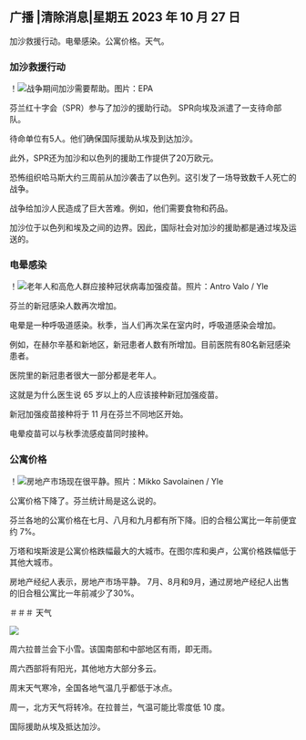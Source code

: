 ## 广播 \|清除消息\|星期五 2023 年 10 月 27 日

加沙救援行动。电晕感染。公寓价格。天气。

### 加沙救援行动

！![战争期间加沙需要帮助。图片：EPA](https://images.cdn.yle.fi/image/upload/c_crop,h_3780,w_6720,x_0,y_700/ar_1.7777777777777777,c_fill,g_faces,h_675,w_1200/dpr_1.0/q_auto:eco/f_auto/fl_lossy/v1698396491/39-1192101653b784c2d563)

芬兰红十字会（SPR）参与了加沙的援助行动。 SPR向埃及派遣了一支待命部队。

待命单位有5人。他们确保国际援助从埃及到达加沙。

此外，SPR还为加沙和以色列的援助工作提供了20万欧元。

恐怖组织哈马斯大约三周前从加沙袭击了以色列。这引发了一场导致数千人死亡的战争。

战争给加沙人民造成了巨大苦难。例如，他们需要食物和药品。

加沙位于以色列和埃及之间的边界。因此，国际社会对加沙的援助都是通过埃及运送的。

### 电晕感染

！![老年人和高危人群应接种冠状病毒加强疫苗。照片：Antro Valo / Yle](https://images.cdn.yle.fi/image/upload/c_crop,h_3510,w_6240,x_0,y_400/ar_1.7777777777777777,c_fill,g_faces,h_675,w_1200/dpr_1.0/q_auto:eco/f_auto/fl_lossy/v1670569792/39-933588623dccc01a881)

芬兰的新冠感染人数再次增加。

电晕是一种呼吸道感染。秋季，当人们再次呆在室内时，呼吸道感染会增加。

例如，在赫尔辛基和新地区，新冠患者人数有所增加。目前医院有80名新冠感染患者。

医院里的新冠患者很大一部分都是老年人。

这就是为什么医生说 65 岁以上的人应该接种新冠加强疫苗。

新冠加强疫苗接种将于 11 月在芬兰不同地区开始。

电晕疫苗可以与秋季流感疫苗同时接种。

### 公寓价格

！![房地产市场现在很平静。照片：Mikko Savolainen / Yle](https://images.cdn.yle.fi/image/upload/c_crop,h_3348,w_5952,x_0,y_483/ar_1.7777777777777777,c_fill,g_faces,h_675,w_1200/dpr_1.0/q_auto:eco/f_auto/fl_lossy/v1694415905/39-117017864fea8c7baf74)

公寓价格下降了。芬兰统计局是这么说的。

芬兰各地的公寓价格在七月、八月和九月都有所下降。旧的合租公寓比一年前便宜约 7%。

万塔和埃斯波是公寓价格跌幅最大的大城市。在图尔库和奥卢，公寓价格跌幅低于其他大城市。

房地产经纪人表示，房地产市场平静。 7月、8月和9月，通过房地产经纪人出售的旧合租公寓比一年前减少了30%。

＃＃＃ 天气

![](https://images.cdn.yle.fi/image/upload/c_crop,h_1080,w_1919,x_0,y_0/ar_1.7777777777777777,c_fill,g_faces,h_675,w_1200/dpr_1.0/q_auto:eco/f_auto/fl_lossy/v1698421548/39-1192510653bdb0fbe9af)

周六拉普兰会下小雪。该国南部和中部地区有雨，即无雨。

周六西部将有阳光，其他地方大部分多云。

周末天气寒冷，全国各地气温几乎都低于冰点。

周一，北方天气将转冷。在拉普兰，气温可能比零度低 10 度。

国际援助从埃及抵达加沙。